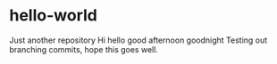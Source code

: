 # hello-world
Just another repository
Hi hello good afternoon goodnight
Testing out branching commits, hope this goes well.
